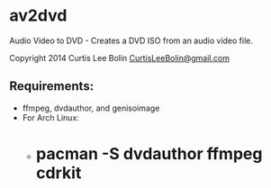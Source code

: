 av2dvd
======

Audio Video to DVD - Creates a DVD ISO from an audio video file.

Copyright 2014 Curtis Lee Bolin <CurtisLeeBolin@gmail.com>

Requirements:
-------------
* ffmpeg, dvdauthor, and genisoimage
* For Arch Linux:
  * # pacman -S dvdauthor ffmpeg cdrkit
